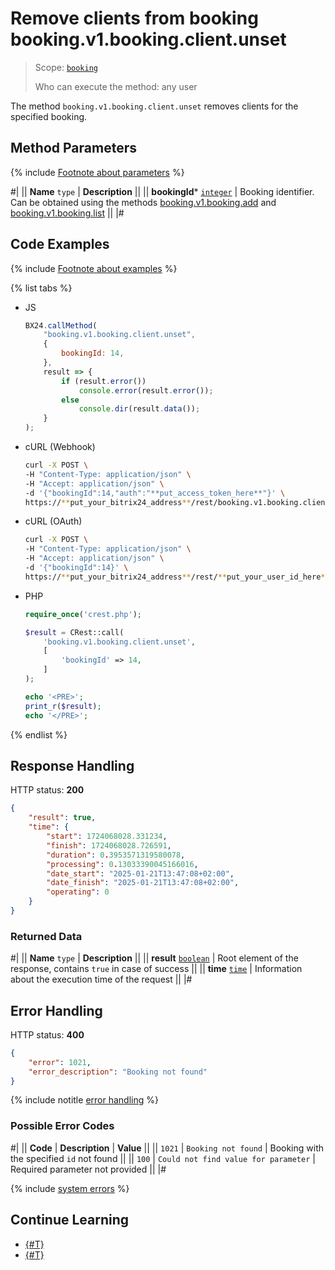 # Remove clients from booking booking.v1.booking.client.unset

> Scope: [`booking`](../../../scopes/permissions.md)
>
> Who can execute the method: any user

The method `booking.v1.booking.client.unset` removes clients for the specified booking.

## Method Parameters

{% include [Footnote about parameters](../../../../_includes/required.md) %}

#|
|| **Name**
`type` | **Description** ||
|| **bookingId***
[`integer`](../../../data-types.md) | Booking identifier.
Can be obtained using the methods [booking.v1.booking.add](../booking-v1-booking-add.md) and [booking.v1.booking.list](../booking-v1-booking-list.md) ||
|#

## Code Examples

{% include [Footnote about examples](../../../../_includes/examples.md) %}

{% list tabs %}

- JS

    ```js
    BX24.callMethod(
        "booking.v1.booking.client.unset",
        {
            bookingId: 14,
        },
        result => {
            if (result.error())
                console.error(result.error());
            else
                console.dir(result.data());
        }
    );
    ```

- cURL (Webhook)

    ```bash
    curl -X POST \
    -H "Content-Type: application/json" \
    -H "Accept: application/json" \
    -d '{"bookingId":14,"auth":"**put_access_token_here**"}' \
    https://**put_your_bitrix24_address**/rest/booking.v1.booking.client.unset
    ```

- cURL (OAuth)

    ```bash
    curl -X POST \
    -H "Content-Type: application/json" \
    -H "Accept: application/json" \
    -d '{"bookingId":14}' \
    https://**put_your_bitrix24_address**/rest/**put_your_user_id_here**/**put_your_webhook_here**/booking.v1.booking.client.unset
    ```

- PHP

    ```php
    require_once('crest.php');

    $result = CRest::call(
        'booking.v1.booking.client.unset',
        [
            'bookingId' => 14,
        ]
    );

    echo '<PRE>';
    print_r($result);
    echo '</PRE>';
    ```

{% endlist %}

## Response Handling

HTTP status: **200**

```json
{
    "result": true,
    "time": {
        "start": 1724068028.331234,
        "finish": 1724068028.726591,
        "duration": 0.3953571319580078,
        "processing": 0.13033390045166016,
        "date_start": "2025-01-21T13:47:08+02:00",
        "date_finish": "2025-01-21T13:47:08+02:00",
        "operating": 0
    }
}
```

### Returned Data

#|
|| **Name**
`type` | **Description** ||
|| **result**
[`boolean`](../../../data-types.md) | Root element of the response, contains `true` in case of success ||
|| **time**
[`time`](../../../data-types.md#time) | Information about the execution time of the request ||
|#

## Error Handling

HTTP status: **400**

```json
{
    "error": 1021,
    "error_description": "Booking not found"
}
```

{% include notitle [error handling](../../../../_includes/error-info.md) %}

### Possible Error Codes

#|
|| **Code** | **Description** | **Value** ||
|| `1021` | `Booking not found` | Booking with the specified `id` not found ||
|| `100` | `Could not find value for parameter` | Required parameter not provided ||
|#

{% include [system errors](../../../../_includes/system-errors.md) %}

## Continue Learning

- [{#T}](./booking-v1-booking-client-set.md)
- [{#T}](./booking-v1-booking-client-list.md)